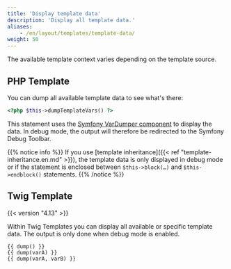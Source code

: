 ```yaml
---
title: 'Display template data'
description: 'Display all template data.'
aliases:
    - /en/layout/templates/template-data/
weight: 50
---
```


The available template context varies depending on the template source. 


## PHP Template

You can dump all available template data to see what's there:

```php
<?php $this->dumpTemplateVars() ?>
```

This statement uses the [Symfony VarDumper component](https://symfony.com/doc/current/components/var_dumper.html) to 
display the data. In debug mode, the output will therefore be redirected to the Symfony Debug Toolbar.

{{% notice info %}}
If you use [template inheritance]({{< ref "template-inheritance.en.md" >}}), the template data is only displayed in
debug mode or if the statement is enclosed between `$this->block(…)` and `$this->endblock()` statements.
{{% /notice %}}


## Twig Template

{{< version "4.13" >}}

Within Twig Templates you can display all available or specific template data.
The output is only done when debug mode is enabled.

```twig
{{ dump() }}
{{ dump(varA) }}
{{ dump(varA, varB) }}
```
